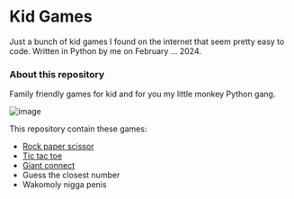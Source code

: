 # Kid Games
Just a bunch of kid games I found on the internet that seem pretty easy to code. Written in Python by me on February ... 2024.

### About this repository

Family friendly games for kid and for you my little monkey Python gang.

![image](https://github.com/CookWang1906/kid_games/assets/148769157/cb6fc6f6-9dc6-403d-9df0-08785cfa123c)

This repository contain these games:
  - [Rock paper scissor](https://en.wikipedia.org/wiki/Rock_paper_scissors)
  - [Tic tac toe](https://en.wikipedia.org/wiki/Tic-tac-toe)
  - [Giant connect](https://www.youtube.com/watch?v=y5IMiKzIWXs)
  - Guess the closest number
  - Wakomoly nigga penis

